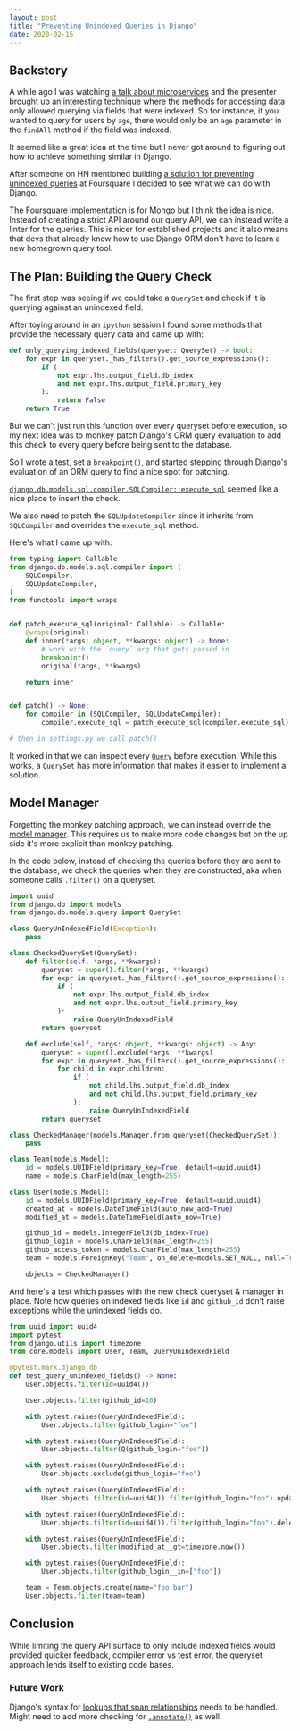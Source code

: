 ```yaml
---
layout: post
title: "Preventing Unindexed Queries in Django"
date: 2020-02-15
---
```


## Backstory

A while ago I was watching [a talk about
microservices](https://www.infoq.com/presentations/microservices-arch-infrastructure-cd/)
and the presenter brought up an interesting technique where the methods for
accessing data only allowed querying via fields that were indexed. So for
instance, if you wanted to query for users by `age`, there would only be an
`age` parameter in the `findAll` method if the field was indexed.

It seemed like a great idea at the time but I never got around to figuring
out how to achieve something similar in Django.

After someone on HN mentioned building [a solution for preventing unindexed
queries](https://github.com/foursquare/fsqio/blob/5110422a59e5f72ea558445a00ba9dad6a035956/src/jvm/io/fsq/rogue/indexchecker/IndexChecker.scala)
at Foursquare I decided to see what we can do with Django.

The Foursquare implementation is for Mongo but I think the idea is nice.
Instead of creating a strict API around our query API, we can
instead write a linter for the queries. This is nicer for established
projects and it also means that devs that already know how to use Django ORM
don't have to learn a new homegrown query tool.

## The Plan: Building the Query Check

The first step was seeing if we could take a `QuerySet` and check if it is
querying against an unindexed field.

After toying around in an `ipython` session I found some methods that provide
the necessary query data and came up with:

```python
def only_querying_indexed_fields(queryset: QuerySet) -> bool:
    for expr in queryset._has_filters().get_source_expressions():
        if (
            not expr.lhs.output_field.db_index
            and not expr.lhs.output_field.primary_key
        ):
            return False
    return True
```

But we can't just run this function over every queryset before
execution, so my next idea was to monkey patch Django's ORM query
evaluation to add this check to every query before being sent to the
database.

So I wrote a test, set a `breakpoint()`, and started stepping through Django's
evaluation of an ORM query to find a nice spot for patching.

[`django.db.models.sql.compiler.SQLCompiler::execute_sql`](https://github.com/django/django/blob/98f23a8af0be7e87535426c5c83058e2682bfdf8/django/db/models/sql/compiler.py#L1112) seemed like a nice place to insert the check.

We also need to patch the `SQLUpdateCompiler` since it inherits from
`SQLCompiler` and overrides the `execute_sql` method.

Here's what I came up with:

```python
from typing import Callable
from django.db.models.sql.compiler import (
    SQLCompiler,
    SQLUpdateCompiler,
)
from functools import wraps


def patch_execute_sql(original: Callable) -> Callable:
    @wraps(original)
    def inner(*args: object, **kwargs: object) -> None:
        # work with the `query` arg that gets passed in.
        breakpoint()
        original(*args, **kwargs)

    return inner


def patch() -> None:
    for compiler in (SQLCompiler, SQLUpdateCompiler):
        compiler.execute_sql = patch_execute_sql(compiler.execute_sql)

# then in settings.py we call patch()
```

It worked in that we can inspect every
[`Query`](https://github.com/django/django/blob/3259983f569151232d8e3b0c3d0de3a858c2b265/django/db/models/sql/query.py#L138)
before execution. While this works, a `QuerySet` has more information that
makes it easier to implement a solution.

## Model Manager

Forgetting the monkey patching approach, we can instead override the [model
manager](https://docs.djangoproject.com/en/dev/topics/db/managers/). This
requires us to make more code changes but on the up side it's more explicit
than monkey patching.

In the code below, instead of checking the queries before they are sent to
the database, we check the queries when they are constructed, aka when
someone calls `.filter()` on a queryset.

```python
import uuid
from django.db import models
from django.db.models.query import QuerySet

class QueryUnIndexedField(Exception):
    pass

class CheckedQuerySet(QuerySet):
    def filter(self, *args, **kwargs):
        queryset = super().filter(*args, **kwargs)
        for expr in queryset._has_filters().get_source_expressions():
            if (
                not expr.lhs.output_field.db_index
                and not expr.lhs.output_field.primary_key
            ):
                raise QueryUnIndexedField
        return queryset

    def exclude(self, *args: object, **kwargs: object) -> Any:
        queryset = super().exclude(*args, **kwargs)
        for expr in queryset._has_filters().get_source_expressions():
            for child in expr.children:
                if (
                    not child.lhs.output_field.db_index
                    and not child.lhs.output_field.primary_key
                ):
                    raise QueryUnIndexedField
        return queryset

class CheckedManager(models.Manager.from_queryset(CheckedQuerySet)):
    pass

class Team(models.Model):
    id = models.UUIDField(primary_key=True, default=uuid.uuid4)
    name = models.CharField(max_length=255)

class User(models.Model):
    id = models.UUIDField(primary_key=True, default=uuid.uuid4)
    created_at = models.DateTimeField(auto_now_add=True)
    modified_at = models.DateTimeField(auto_now=True)

    github_id = models.IntegerField(db_index=True)
    github_login = models.CharField(max_length=255)
    github_access_token = models.CharField(max_length=255)
    team = models.ForeignKey("Team", on_delete=models.SET_NULL, null=True)

    objects = CheckedManager()
```

And here's a test which passes with the new check queryset & manager in
place. Note how queries on indexed fields like `id` and `github_id` don't
raise exceptions while the unindexed fields do.

```python
from uuid import uuid4
import pytest
from django.utils import timezone
from core.models import User, Team, QueryUnIndexedField

@pytest.mark.django_db
def test_query_unindexed_fields() -> None:
    User.objects.filter(id=uuid4())

    User.objects.filter(github_id=10)

    with pytest.raises(QueryUnIndexedField):
        User.objects.filter(github_login="foo")

    with pytest.raises(QueryUnIndexedField):
        User.objects.filter(Q(github_login="foo"))

    with pytest.raises(QueryUnIndexedField):
        User.objects.exclude(github_login="foo")

    with pytest.raises(QueryUnIndexedField):
        User.objects.filter(id=uuid4()).filter(github_login="foo").update(github_id=10)

    with pytest.raises(QueryUnIndexedField):
        User.objects.filter(id=uuid4()).filter(github_login="foo").delete()

    with pytest.raises(QueryUnIndexedField):
        User.objects.filter(modified_at__gt=timezone.now())

    with pytest.raises(QueryUnIndexedField):
        User.objects.filter(github_login__in=["foo"])

    team = Team.objects.create(name="foo bar")
    User.objects.filter(team=team)
```

## Conclusion

While limiting the query API surface to only include indexed fields
would provided quicker feedback, compiler error vs test error, the
queryset approach lends itself to existing code bases.

### Future Work

Django's syntax for [lookups that span
relationships](https://docs.djangoproject.com/en/dev/topics/db/queries/#lookups-that-span-relationships)
needs to be handled. Might need to add more checking for
[`.annotate()`](https://docs.djangoproject.com/en/dev/ref/models/querysets/#annotate)
as well.
